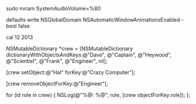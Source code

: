 sudo nvram SystemAudioVolume=%80

defaults write NSGlobalDomain NSAutomaticWindowAnimationsEnabled -bool false

cal 12 2013

NSMutableDictionary *crew = [NSMutableDictionary dictionaryWithObjectsAndKeys:@"Dave", @"Captain", @"Heywood", @"Scientist", @"Frank", @"Engineer", nil];

[crew setObject:@"Hal" forKey:@"Crazy Computer"];

[crew removeObjectForKey:@"Engineer"];

for (id role in crew) {
  NSLog(@"%@: %@", role, [crew objectForKey:role]);
};